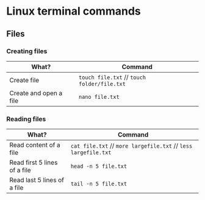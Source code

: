 
# Linux terminal commands


## Files

### Creating files
What?  | Command
--|--
Create file  |  `touch file.txt` // `touch folder/file.txt`
Create and open a file  |  `nano file.txt`


### Reading files
What?  | Command
--|--
Read content of a file |  `cat file.txt` // `more largefile.txt`  // `less largefile.txt`
Read first 5 lines of a file  |  `head -n 5 file.txt`
Read last 5 lines of a file  |  `tail -n 5 file.txt`
